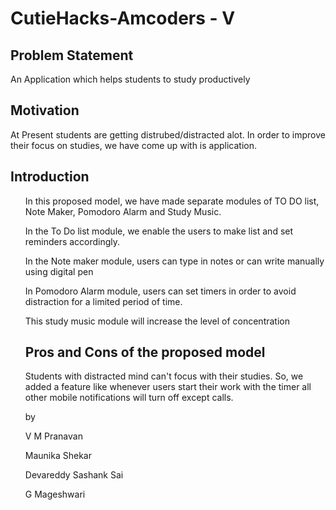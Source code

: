 # CutieHacks-Amcoders - V
## Problem Statement
<p> An Application which helps students to study productively</p>

## Motivation
  <p> At Present students are getting distrubed/distracted alot. In order to improve their focus on studies, we have come up with is application.</p>
  
## Introduction
<ol>
  <p>In this proposed model, we have made separate modules of TO DO list, Note Maker, Pomodoro Alarm and Study Music.</p>
  <p>In the To Do list module, we enable the users to make list and set reminders accordingly.</p>
  <p>In the Note maker module, users can type in notes or can write manually using digital pen</p>
  <p>In Pomodoro Alarm module, users can set timers in order to avoid distraction for a limited period of time.</p>
  <p> This study music module will increase the level of concentration</p>
  
## Pros and Cons of the proposed model

  <p> Students with distracted mind can't focus with their studies. So, we added a feature like whenever users start their work with the timer all other mobile notifications will turn off except calls.</p>
  
  <p> by</p>
  <p> V M Pranavan</p>
  <p> Maunika Shekar </p>
  <p> Devareddy Sashank Sai </p>
  <p> G Mageshwari </p>
                                                   
                                                   
                                                                                                                                                

                                                                                                                                              
  
                                                                                                                                                

